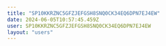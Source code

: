 ```yaml
---
title: "SP10KKRZNC5GFZJEFGSH8SNQ0CK34EQ6DPN7EJ4EW"
date: 2024-06-05T10:57:45.459Z
user: SP10KKRZNC5GFZJEFGSH8SNQ0CK34EQ6DPN7EJ4EW
layout: "users"
---
```

    